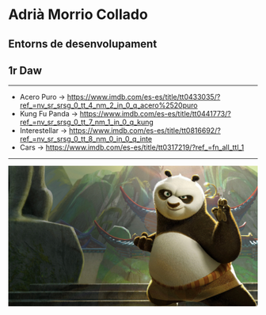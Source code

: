 # Adrià Morrio Collado
## Entorns de desenvolupament
## 1r Daw
---
- Acero Puro -> https://www.imdb.com/es-es/title/tt0433035/?ref_=nv_sr_srsg_0_tt_4_nm_2_in_0_q_acero%2520puro
- Kung Fu Panda -> https://www.imdb.com/es-es/title/tt0441773/?ref_=nv_sr_srsg_0_tt_7_nm_1_in_0_q_kung
- Interestellar -> https://www.imdb.com/es-es/title/tt0816692/?ref_=nv_sr_srsg_0_tt_8_nm_0_in_0_q_inte
- Cars -> https://www.imdb.com/es-es/title/tt0317219/?ref_=fn_all_ttl_1
---
![Kung Fu Panda](kungfupanda.jpeg)
